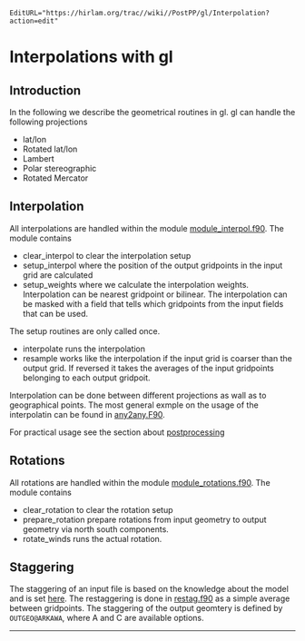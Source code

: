 ```@meta
EditURL="https://hirlam.org/trac//wiki//PostPP/gl/Interpolation?action=edit"
```


# Interpolations with gl

## Introduction

In the following we describe the geometrical routines in gl. gl can handle the following projections

 * lat/lon
 * Rotated lat/lon
 * Lambert
 * Polar stereographic
 * Rotated Mercator

## Interpolation

 All interpolations are handled within the module [module_interpol.f90](https://hirlam.org/trac/browser/Harmonie/util/gl/mod/module_interpol.f90). The module contains 

 * clear_interpol to clear the interpolation setup
 * setup_interpol where the position of the output gridpoints in the input grid are calculated
 * setup_weights where we calculate the interpolation weights. Interpolation can be nearest gridpoint or bilinear. The interpolation can be masked with a field
   that tells which gridpoints from the input fields that can be used. 

 The setup routines are only called once.

 * interpolate runs the interpolation
 * resample works like the interpolation if the input grid is coarser than the output grid. If reversed it takes the averages of the input gridpoints belonging to each output gridpoit.

 Interpolation can be done between different projections as wall as to geographical points. The most general exmple on the usage of the interpolatin can be found in  [any2any.F90](https://hirlam.org/trac/browser/Harmonie/util/gl/grb/any2any.F90).

 For practical usage see the section about [postprocessing](./PostPP/gl.md)


## Rotations

 All rotations are handled within the module [module_rotations.f90](https://hirlam.org/trac/browser/Harmonie/util/gl/mod/module_rotations.f90). The module contains 

 * clear_rotation to clear the rotation setup
 * prepare_rotation prepare rotations from input geometry to output geometry via north south components.
 * rotate_winds runs the actual rotation.

## Staggering

 The staggering of an input file is based on the knowledge about the model and is set [here](https://hirlam.org/trac/browser/Harmonie/util/gl/mod/module_griblist.f90). 
 The restaggering is done in [restag.f90](https://hirlam.org/trac/browser/Harmonie/util/gl/grb/restag.f90) as a simple average between gridpoints. The staggering of the output geomtery
 is defined by `OUTGEO@ARKAWA`, where A and C are available options.



----


